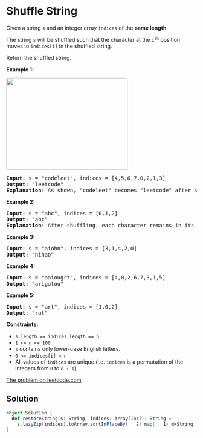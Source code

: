 # Shuffle String

Given a string `s` and an integer array `indices` of the **same length**.

The string `s` will be shuffled such that the character at the
<code>i<sup>th</sup></code> position moves to `indices[i]` in the shuffled
string.

Return the shuffled string.

**Example 1:**

<img alt="" src="https://assets.leetcode.com/uploads/2020/07/09/q1.jpg" style="width: 321px; height: 243px;">
<pre>
<b>Input</b>: s = "codeleet", indices = [4,5,6,7,0,2,1,3]
<b>Output</b>: "leetcode"
<b>Explanation</b>: As shown, "codeleet" becomes "leetcode" after shuffling.
</pre>

**Example 2:**
<pre>
<b>Input</b>: s = "abc", indices = [0,1,2]
<b>Output</b>: "abc"
<b>Explanation</b>: After shuffling, each character remains in its position.
</pre>

**Example 3:**
<pre>
<b>Input</b>: s = "aiohn", indices = [3,1,4,2,0]
<b>Output</b>: "nihao"
</pre>

**Example 4:**
<pre>
<b>Input</b>: s = "aaiougrt", indices = [4,0,2,6,7,3,1,5]
<b>Output</b>: "arigatou"
</pre>

**Example 5:**
<pre>
<b>Input</b>: s = "art", indices = [1,0,2]
<b>Output</b>: "rat"
</pre>

**Constraints:**

* `s.length == indices.length == n`
* `1 <= n <= 100`
* `s` contains only lower-case English letters.
* `0 <= indices[i] < n`
* All values of `indices` are unique (i.e. `indices` is a permutation of the integers from `0` to `n - 1`).

[The problem on leetcode.com](https://leetcode.com/problems/shuffle-string/)

## Solution

```scala
object Solution {
  def restoreString(s: String, indices: Array[Int]): String =
    s.lazyZip(indices).toArray.sortInPlaceBy(_._2).map(_._1).mkString
}
```
